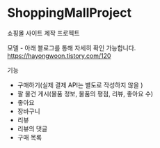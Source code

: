 # ShoppingMallProject
쇼핑몰 사이트 제작 프로젝트

모델 - 아래 블로그를 통해 자세히 확인 가능합니다.
https://hayongwoon.tistory.com/120

기능 
- 구매하기(실제 결제 API는 별도로 작성하지 않을 )
- 팔 물건 게시(물품 정보, 물품의 평점, 리뷰, 좋아요 수)
- 좋아요
- 장바구니
- 리뷰
- 리뷰의 댓글
- 구매 목록
